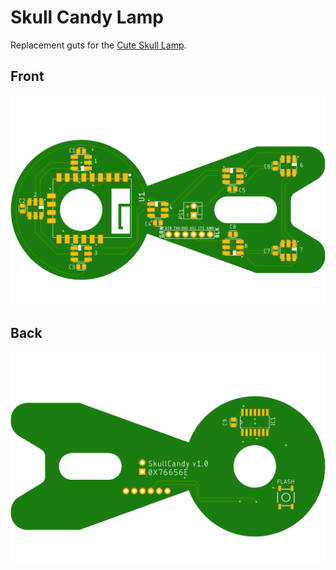 # Skull Candy Lamp

Replacement guts for the [Cute Skull Lamp](https://www.printables.com/model/40977-cute-skull-lamp).

## Front
![](Skull%20Candy%20Lamp%20Front.png)

## Back
![](Skull%20Candy%20Lamp%20Back.png)
